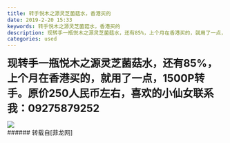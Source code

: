 ```yaml
---
title: 转手悦木之源灵芝菌菇水，香港买的
date: 2019-2-20 15:33
keywords: 转手悦木之源灵芝菌菇水，香港买的
description: 现转手一瓶悦木之源灵芝菌菇水，还有85%，上个月在香港买的，就用了一点，1500P转手。原价250人民币左右，喜欢的小仙女联系我：09275879252
categories: used
---
```

<td class="t_f" id="postmessage_3078522">

<strong><font size="5">现转手一瓶悦木之源灵芝菌菇水，还有85%，上个月在香港买的，就用了一点，1500P转手。原价250人民币左右，喜欢的小仙女联系我：09275879252</font></strong><br/>

<img aid="1090511" data-cf-modified-d2d4e8625449ba1447b995a4-="" file="data/attachment/forum/201902/20/153300xs00sooxq9lfm9eo.jpg.thumb.jpg" id="aimg_1090511" inpost="1" onclick="" onmouseover="" src="http://www.flw.ph/data/attachment/forum/201902/20/153300xs00sooxq9lfm9eo.jpg" style="cursor:pointer" zoomfile="data/attachment/forum/201902/20/153300xs00sooxq9lfm9eo.jpg"/>


<br/>
</td>
###### 转载自[菲龙网]